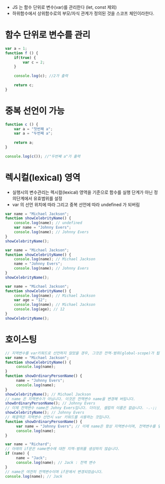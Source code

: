 
- JS 는 함수 단위로 변수(var)를 관리한다 (let, const 제외)
- 하위함수에서 상위함수로의 부모/자식 관계가 정의된 것을 스코프 체인이라한다.

# 함수 단위로 변수를 관리
```javascript
var a = 1;
function f () {
    if(true) {
        var c = 2;
    }
    
    console.log(c); //2가 출력
    
    return c;  
}
```
# 중복 선언이 가능
```javascript
function c () {
    var a = "첫번째 a";
    var a = "두번째 a";
    
    return a;
}
 
console.log(c()); //"두번째 a"가 출력
```
# 렉시컬(lexical) 영역
- 실행시의 변수관리는 렉시컬(lexical) 영역을 기준으로 함수를 실행 단계가 아닌 정의단계에서 유효범위를 설정
- var 의 선언 위치에 따라 그리고 중복 선언에 따라 undefined 가 되버림
```javascript
var name = "Michael Jackson";
function showCelebrityName() {
    console.log(name); // undefined
    var name = "Johnny Evers";
    console.log(name); // Johnny Evers
}
showCelebrityName();
```
```javascript
var name = "Michael Jackson";
function showCelebrityName() {
    console.log(name); // Michael Jackson
    name = "Johnny Evers";
    console.log(name); // Johnny Evers
}
showCelebrityName();
```
```javascript
var name = "Michael Jackson";
function showCelebrityName() {
    console.log(name); // Michael Jackson
    var age = "12";
    console.log(name); // Michael Jackson
    console.log(age); // 12
}
showCelebrityName();
```


# 호이스팅
```javascript
// 지역변수를 var키워드로 선언하지 않았을 경우, 그것은 전역-범위(global-scope)가 됩니다.
var name = "Michael Jackson";
function showCelebrityName() {
     console.log(name);
}
function showOrdinaryPersonName() {
     name = "Johnny Evers";
     console.log(name);
}
showCelebrityName(); // Michael Jackson
// name 은 지역변수가 아닙니다. 이것은 전역변수 name을 변경해 버립니다.
showOrdinaryPersonName(); // Johnny Evers
// 이제 전역변수 name은 Johny Evers입니다. 더이상, 셀럽의 이름은 없습니다. -.-;;
showCelebrityName(); // Johnny Evers
// 해결책은 지역변수 선언시 var 키워드를 사용하는 것입니다.
function showOrdinaryPersonName() {
     var name = "Johnny Evers"; // 이제 name은 항상 지역변수이며, 전역변수를 덮어쓰지 않습니다.
     console.log(name);
}
```
```javascript
var name = "Richard";
// 아래의 if문은 name변수에 대한 지역-범위를 생성하지 않습니다.
if (name) {
     name = "Jack";
     console.log(name); // Jack : 전역 변수
}
// name은 여전히 전역변수이며 if문에서 변경되었습니다.
console.log(name); // Jack
```
